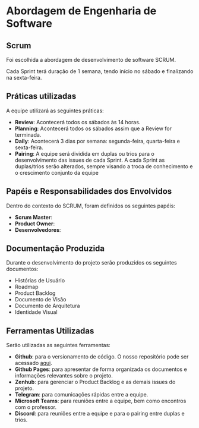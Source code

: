 # Abordagem de Engenharia de Software

## Scrum

<p align="justify">Foi escolhida a abordagem de desenvolvimento de software SCRUM.</p>
<p align="justify">Cada Sprint terá duração de 1 semana, tendo início no sábado e finalizando na sexta-feira. </p>

## Práticas utilizadas

A equipe utilizará as seguintes práticas:
- **Review**: Acontecerá todos os sábados às 14 horas.
- **Planning**: Acontecerá todos os sábados assim que a Review for terminada.
- **Daily**: Acontecerá 3 dias por semana: segunda-feira, quarta-feira e sexta-feira.
- **Pairing**: A equipe será dividida em duplas ou trios para o desenvolvimento das issues de cada Sprint. A cada Sprint as duplas/trios serão alterados, sempre visando a troca de conhecimento e o crescimento conjunto da equipe

## Papéis e Responsabilidades dos Envolvidos

Dentro do contexto do SCRUM, foram definidos os seguintes papéis:
- **Scrum Master**:
- **Product Owner**:    
- **Desenvolvedores**:    

## Documentação Produzida

Durante o desenvolvimento do projeto serão produzidos os seguintes documentos:
- Histórias de Usuário
- Roadmap
- Product Backlog
- Documento de Visão
- Documento de Arquitetura
- Identidade Visual

## Ferramentas Utilizadas

Serão utilizadas as seguintes ferramentas:
- **Github**: para o versionamento de código. O nosso repositório pode ser acessado [aqui](https://github.com/Requirewoments/2020.1-WeServe).
- **Github Pages**: para apresentar de forma organizada os documentos e informações relevantes sobre o projeto.
- **Zenhub**: para gerenciar o Product Backlog e as demais issues do projeto.
- **Telegram**: para comunicações rápidas entre a equipe.
- **Microsoft Teams**: para reuniões entre a equipe, bem como encontros com o professor.
- **Discord**: para reuniões entre a equipe e para o pairing entre duplas e trios.



